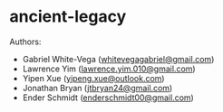# ancient-legacy

Authors:
- Gabriel White-Vega (whitevegagabriel@gmail.com)
- Lawrence Yim (lawrence.yim.010@gmail.com)
- Yipen Xue (yipeng.xue@outlook.com)
- Jonathan Bryan (jtbryan24@gmail.com)
- Ender Schmidt (enderschmidt00@gmail.com)

